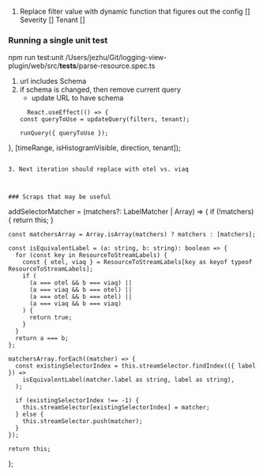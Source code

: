 1. Replace filter value with dynamic function that figures out the config 
[] Severity 
[] Tenant 
[] 


### Running a single unit test 
npm run test:unit /Users/jezhu/Git/logging-view-plugin/web/src/__tests__/parse-resource.spec.ts


1. url includes Schema 
2. if schema is changed, then remove current query 
    - update URL to have schema 
    ```
      React.useEffect(() => {
    const queryToUse = updateQuery(filters, tenant);

    runQuery({ queryToUse });
  }, [timeRange, isHistogramVisible, direction, tenant]);
   ```

3. Next iteration should replace with otel vs. viaq 



### Scraps that may be useful 
```
  addSelectorMatcher = (matchers?: LabelMatcher | Array<LabelMatcher>) => {
    if (!matchers) {
      return this;
    }

    const matchersArray = Array.isArray(matchers) ? matchers : [matchers];

    const isEquivalentLabel = (a: string, b: string): boolean => {
      for (const key in ResourceToStreamLabels) {
        const { otel, viaq } = ResourceToStreamLabels[key as keyof typeof ResourceToStreamLabels];
        if (
          (a === otel && b === viaq) ||
          (a === viaq && b === otel) ||
          (a === otel && b === otel) ||
          (a === viaq && b === viaq)
        ) {
          return true;
        }
      }
      return a === b;
    };

    matchersArray.forEach((matcher) => {
      const existingSelectorIndex = this.streamSelector.findIndex(({ label }) =>
        isEquivalentLabel(matcher.label as string, label as string),
      );

      if (existingSelectorIndex !== -1) {
        this.streamSelector[existingSelectorIndex] = matcher;
      } else {
        this.streamSelector.push(matcher);
      }
    });

    return this;
  };
```